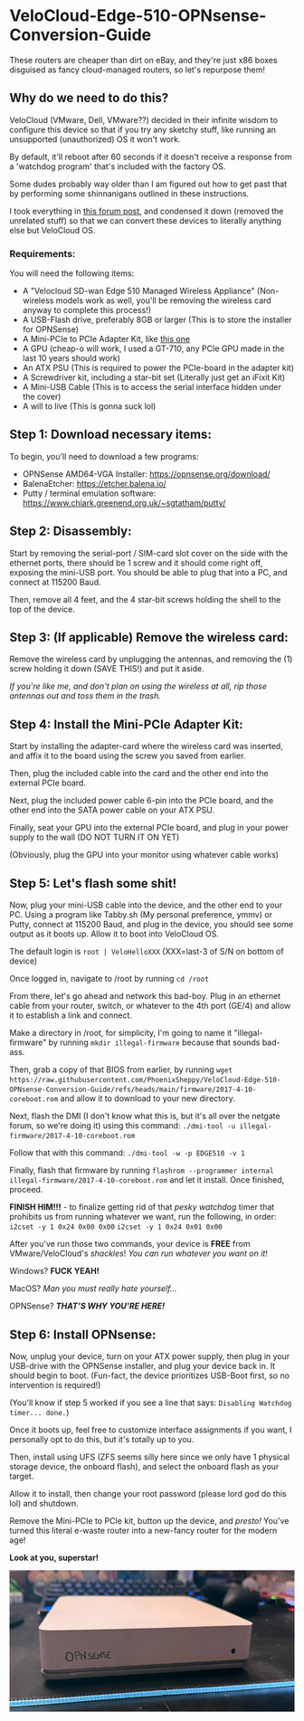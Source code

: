 # VeloCloud-Edge-510-OPNsense-Conversion-Guide
These routers are cheaper than dirt on eBay, and they're just x86 boxes disguised as fancy cloud-managed routers, so let's repurpose them!

## Why do we need to do this?
VeloCloud (VMware, Dell, VMware??) decided in their infinite wisdom to configure this device so that if you try any sketchy stuff, like running an unsupported (unauthorized) OS it won't work.

By default, it'll reboot after 60 seconds if it doesn't receive a response from a 'watchdog program' that's included with the factory OS.

Some dudes probably way older than I am figured out how to get past that by performing some shinnanigans outlined in these instructions. 

I took everything in [this forum post](https://forum.netgate.com/topic/142371/what-is-this-board-help/1), and condensed it down (removed the unrelated stuff) so that we can convert these devices to literally anything else but VeloCloud OS.

### Requirements:
You will need the following items:

* A "Velocloud SD-wan Edge 510 Managed Wireless Appliance" (Non-wireless models work as well, you'll be removing the wireless card anyway to complete this process!)
* A USB-Flash drive, preferably 8GB or larger (This is to store the installer for OPNSense)
* A Mini-PCIe to PCIe Adapter Kit, like [this one](https://www.amazon.com/dp/B0C2WJXQBF)
* A GPU (cheap-o will work, I used a GT-710, any PCIe GPU made in the last 10 years should work)
* An ATX PSU (This is required to power the PCIe-board in the adapter kit)
* A Screwdriver kit, including a star-bit set (Literally just get an iFixit Kit)
* A Mini-USB Cable (This is to access the serial interface hidden under the cover)
* A will to live (This is gonna suck lol)

## Step 1: Download necessary items:

To begin, you'll need to download a few programs:

* OPNSense AMD64-VGA Installer: https://opnsense.org/download/
* BalenaEtcher: https://etcher.balena.io/
* Putty / terminal emulation software: https://www.chiark.greenend.org.uk/~sgtatham/putty/

## Step 2: Disassembly:

Start by removing the serial-port / SIM-card slot cover on the side with the ethernet ports, there should be 1 screw and it should come right off, exposing the mini-USB port. You should be able to plug that into a PC, and connect at 115200 Baud.

Then, remove all 4 feet, and the 4 star-bit screws holding the shell to the top of the device.

## Step 3: (If applicable) Remove the wireless card:

Remove the wireless card by unplugging the antennas, and removing the (1) screw holding it down (SAVE THIS!) and put it aside.

*If you're like me, and don't plan on using the wireless at all, rip those antennas out and toss them in the trash.*

## Step 4: Install the Mini-PCIe Adapter Kit:

Start by installing the adapter-card where the wireless card was inserted, and affix it to the board using the screw you saved from earlier.

Then, plug the included cable into the card and the other end into the external PCIe board.

Next, plug the included power cable 6-pin into the PCIe board, and the other end into the SATA power cable on your ATX PSU.

Finally, seat your GPU into the external PCIe board, and plug in your power supply to the wall (DO NOT TURN IT ON YET)

(Obviously, plug the GPU into your monitor using whatever cable works)

## Step 5: Let's flash some shit!

Now, plug your mini-USB cable into the device, and the other end to your PC. Using a program like Tabby.sh (My personal preference, ymmv) or Putty, connect at 115200 Baud, and plug in the device, you should see some output as it boots up. Allow it to boot into VeloCloud OS.

The default login is `root | VeloHelloXXX` (XXX=last-3 of S/N on bottom of device)

Once logged in, navigate to /root by running `cd /root`

From there, let's go ahead and network this bad-boy. Plug in an ethernet cable from your router, switch, or whatever to the 4th port (GE/4) and allow it to establish a link and connect.

Make a directory in /root, for simplicity, I'm going to name it "illegal-firmware" by running `mkdir illegal-firmware` because that sounds bad-ass.

Then, grab a copy of that BIOS from earlier, by running `wget https://raw.githubusercontent.com/PhoenixSheppy/VeloCloud-Edge-510-OPNsense-Conversion-Guide/refs/heads/main/firmware/2017-4-10-coreboot.rom` and allow it to download to your new directory.

Next, flash the DMI (I don't know what this is, but it's all over the netgate forum, so we're doing it) using this command: `./dmi-tool -u illegal-firmware/2017-4-10-coreboot.rom` 

Follow that with this command: `./dmi-tool -w -p EDGE510 -v 1`

Finally, flash that firmware by running `flashrom --programmer internal illegal-firmware/2017-4-10-coreboot.rom` and let it install. Once finished, proceed.

**FINISH HIM!!!** - to finalize getting rid of that *pesky watchdog* timer that prohibits us from running whatever we want, run the following, in order:
`i2cset -y 1 0x24 0x00 0x00`
`i2cset -y 1 0x24 0x01 0x00`

After you've run those two commands, your device is **FREE** from VMware/VeloCloud's *shackles*! *You can run whatever you want on it*! 

Windows? **FUCK YEAH!** 

MacOS? *Man you must really hate yourself...* 

OPNSense? ***THAT'S WHY YOU'RE HERE!***

## Step 6: Install OPNsense:

Now, unplug your device, turn on your ATX power supply, then plug in your USB-drive with the OPNSense installer, and plug your device back in. It should begin to boot. (Fun-fact, the device prioritizes USB-Boot first, so no intervention is required!)

(You'll know if step 5 worked if you see a line that says: `Disabling Watchdog timer... done.`)

Once it boots up, feel free to customize interface assignments if you want, I personally opt to do this, but it's totally up to you.

Then, install using UFS (ZFS seems silly here since we only have 1 physical storage device, the onboard flash), and select the onboard flash as your target.

Allow it to install, then change your root password (please lord god do this lol) and shutdown.

Remove the Mini-PCIe to PCIe kit, button up the device, and *presto!* You've turned this literal e-waste router into a new-fancy router for the modern age! 

**Look at you, superstar!**

<img src="https://raw.githubusercontent.com/PhoenixSheppy/VeloCloud-Edge-510-OPNsense-Conversion-Guide/refs/heads/main/pics/superstar.jpg" height="250">
